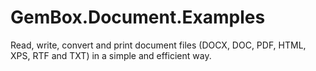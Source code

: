 # GemBox.Document.Examples
Read, write, convert and print document files (DOCX, DOC, PDF, HTML, XPS, RTF and TXT) in a simple and efficient way.
